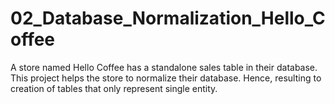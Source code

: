# 02_Database_Normalization_Hello_Coffee
 A store named Hello Coffee has a standalone sales table in their database. This project helps the store to normalize their database. Hence, resulting to creation of tables that only represent single entity.
